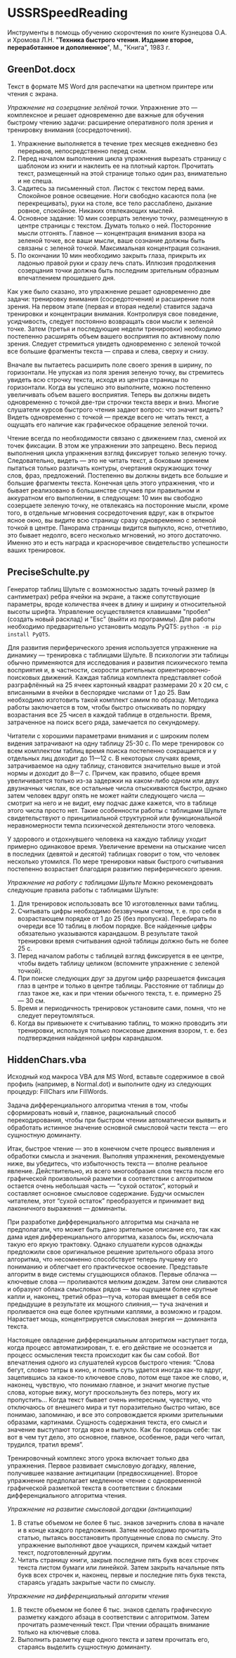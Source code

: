 # USSRSpeedReading
Инструменты в помощь обучению скорочтения по книге Кузнецова О.А. и Хромова Л.Н. "**Техника быстрого чтения. Издание второе, переработанное и дополненное**", М., "Книга", 1983 г.

## GreenDot.docx
Текст в формате MS Word для распечатки на цветном принтере или чтения с экрана.

_Упражнение на созерцание зелёной точки._
Упражнение это — комплексное и решает одновременно две важные для обучения быстрому чтению задачи: расширение оперативного поля зрения и тренировку внимания (сосредоточения).
1. Упражнение выполняется в течение трех месяцев ежедневно без перерывов, непосредственно перед сном.
2. Перед началом выполнения цикла упражнения вырезать страницу с шаблоном из книги и наклеить ее на плотный картон. Прочитать текст, размещенный на этой странице только один раз, внимательно и не спеша.
3. Садитесь за письменный стол. Листок с текстом перед вами. Спокойное ровное освещение. Ноги свободно касаются пола (не перекрещивать), руки на столе, все тело расслаблено, дыхание ровное, спокойное. Никаких отвлекающих мыслей.
4. Основное задание: 10 мин созерцать зеленую точку, размещенную в центре страницы с текстом. Думать только о ней. Посторонние мысли отгонять. Главное — концентрация внимания взора на зеленой точке, все ваши мысли, ваше сознание должны быть связаны с зеленой точкой. Максимальная концентрация сознания.
5. По окончании 10 мин необходимо закрыть глаза, прикрыть их ладонью правой руки и сразу лечь спать. Иллюзия продолжения созерцания точки должна быть последним зрительным образным впечатлением прошедшего дня.

Как уже было сказано, это упражнение решает одновременно две задачи: тренировку внимания (сосредоточения) и расширение поля зрения. На первом этапе (первая и вторая недели) ставится задача тренировки и концентрации внимания. Контролируя свое поведение, усидчивость, следует постоянно возвращать свои мысли к зеленой точке. Затем (третья и последующие недели тренировки) необходимо постепенно расширять объем вашего восприятия по активному полю зрения. Следует стремиться увидеть одновременно с зеленой точкой все большие фрагменты текста — справа и слева, сверху и снизу.

Вначале вы пытаетесь расширить поле своего зрения в ширину, по горизонтали. Не упуская из поля зрения зеленую точку, вы стремитесь увидеть всю строчку текста, исходя из центра страницы по горизонтали. Когда вы успешно это выполните, можно постепенно увеличивать объем вашего восприятия. Теперь вы должны видеть одновременно с точкой две-три строчки текста вверх и вниз. Многие слушатели курсов быстрого чтения задают вопрос: что значит видеть? Видеть одновременно с точкой — прежде всего не читать текст, а ощущать его наличие как графическое обращение зеленой точки.

Чтение всегда по необходимости связано с движением глаз, сменой их точек фиксации. В этом же упражнении это запрещено. Весь период выполнения цикла упражнения взгляд фиксирует только зеленую точку. Следовательно, видеть — это не читать текст, а боковым зрением пытаться только различать контуры, очертания окружающих точку слов, фраз, предложений. Постепенно вы должны видеть все большие и большие фрагменты текста. Конечная цель этого упражнения, что и бывает реализовано в большинстве случаев при правильном и аккуратном его выполнении, в следующем: 10 мин вы свободно созерцаете зеленую точку, не отвлекаясь на посторонние мысли, кроме того, в отдельные мгновения сосредоточения вдруг, как в открытое ясное окно, вы видите всю страницу сразу одновременно с зеленой точкой в центре. Панорама страницы видится выпукло, ясно, отчетливо, это бывает недолго, всего несколько мгновений, но этого достаточно. Именно это и есть награда и красноречивое свидетельство успешности ваших тренировок.

## PreciseSchulte.py
Генератор таблиц Шульте с возможностью задать точный размер (в сантиметрах) ребра ячейки на экране, а также сопутствующие параметры, вроде количества ячеек в длину и ширину и относительной высоты шрифта. Управление осуществляется клавишами "пробел" (создать новый расклад) и "Esc" (выйти из программы). Для работы необходимо предварительно установить модуль PyQT5: `python -m pip install PyQT5`.

Для развития периферического зрения используется упражнение на динамику — тренировка с таблицами Шульте. В психологии эти таблицы обычно применяются для исследования и развития психического темпа восприятия и, в частности, скорости зрительных ориентировочно-поисковых движений. Каждая таблица комплекта представляет собой разграфлённый на 25 ячеек картонный квадрат размерами 20 х 20 см, с вписанными в ячейки в беспорядке числами от 1 до 25. Вам необходимо изготовить такой комплект самим по образцу. Методика работы заключается в том, чтобы быстро отыскивать по порядку возрастания все 25 чисел в каждой таблице в отдельности. Время, затраченное на поиск всего ряда, замечается по секундомеру.

Читатели с хорошими параметрами внимания и с широким полем видения затрачивают на одну таблицу 25-30 с. По мере тренировок со всем комплектом таблиц время поиска постепенно сокращается и у отдельных лиц доходит до 11—12 с. В некоторых случаях время, затрачиваемое на одну таблицу, становится значительно выше и этой нормы и доходит до 8—7 с. Причем, как правило, общее время увеличивается только из-за задержки на каком-либо одном или двух двузначных числах, все остальные числа отыскиваются быстро, однако затем человек вдруг опять не может найти следующего числа — смотрит на него и не видит, ему подчас даже кажется, что в таблице этого числа просто нет. Такие особенности работы с таблицами Шульте свидетельствуют о принципиальной структурной или функциональной неравномерности темпа психической деятельности этого человека.

У здорового и отдохнувшего человека на каждую таблицу уходит примерно одинаковое время. Увеличение времени на отыскание чисел в последних (девятой и десятой) таблицах говорит о том, что человек несколько утомился. По мере тренировки навык быстрого считывания постепенно возрастает благодаря развитию периферического зрения.

_Упражнение на работу с таблицами Шульте_
Можно рекомендовать следующие правила работы с таблицами Шульте:
1. Для тренировок использовать все 10 изготовленных вами таблиц.
2. Считывать цифры необходимо беззвучным счетом, т. е. про себя в возрастающем порядке от 1 до 25 (без пропуска). Перебирать по очереди все 10 таблиц в любом порядке. Все найденные цифры обязательно указываются карандашом. В результате такой тренировки время считывания одной таблицы должно быть не более 25 с.
3. Перед началом работы с таблицей взгляд фиксируется в ее центре, чтобы видеть таблицу целиком (вспомните упражнение с зеленой точкой).
4. При поиске следующих друг за другом цифр разрешается фиксация глаз в центре и только в центре таблицы. Расстояние от таблицы до глаз такое же, как и при чтении обычного текста, т. е. примерно 25 — 30 см.
5. Время и периодичность тренировок установите сами, помня, что не следует переутомляться.
6. Когда вы привыкнете к считыванию таблиц, то можно проводить эти тренировки, используя только поисковые движения взором, т. е. без подтверждения найденной цифры карандашом.

## HiddenChars.vba
Исходный код макроса VBA для MS Word, вставьте содержимое в свой профиль (например, в Normal.dot) и выполните одну из следующих процедур: FillChars или FillWords.

Задача дифференциального алгоритма чтения в том, чтобы сформировать новый и, главное, рациональный способ перекодирования, чтобы при быстром чтении автоматически выявить и обработать истинное значение основной смысловой части текста — его сущностную доминанту.

Итак, быстрое чтение — это в конечном счете процесс выявления и обработки смысла и значения. Выполняя упражнения, рекомендуемые ниже, вы убедитесь, что избыточность текста — вполне реальное явление. Действительно, из всего многообразия слов текста после его графической произвольной разметки в соответствии с алгоритмом остается очень небольшая часть — “сухой остаток”, который и составляет основное смысловое содержание. Будучи осмыслен читателем, этот “сухой остаток” преобразуется и принимает вид лаконичного выражения — доминанты.

При разработке дифференциального алгоритма мы сначала не предполагали, что может быть дано зрительное описание его, так как дама идея дифференциального алгоритма, казалось бы, исключала такую его яркую трактовку. Однако слушатели курсов однажды предложили свое оригинальное решение зрительного образа этого алгоритма, что несомненно способствует теперь лучшему его пониманию и облегчает его практическое освоение. Представьте алгоритм в виде системы сгущающихся облаков. Первые облачка — ключевые слова — проливаются мелким дождем. Затем они сливаются и образуют облака смысловых рядов — мы ощущаем более крупные капли и, наконец, третий образ—туча, которая вмещает в себя все предыдущие в результате их мощного слияния,— туча значения и проливается она еще более крупными каплями, а возможно и градом. Нарастает мощь, концентрируется смысловая энергия — доминанта текста.

Настоящее овладение дифференциальным алгоритмом наступает тогда, когда процесс автоматизирован, т. е. его действие не осознается и процесс осмысления текста происходит как бы сам собой. Вот впечатления одного из слушателей курсов быстрого чтения: “Слова бегут, словно титры в кино, и понять суть удается иногда как-то вдруг, зацепившись за какое-то ключевое слово, потом еще такое же слово, и, наконец, чувствую, что понимаю главное, и значит многие пустые слова, которые вижу, могут проскользнуть без потерь, могу их пропустить... Когда текст бывает очень интересным, чувствую, что отключаюсь от внешнего мира и тут поразительно быстро читаю, все понимаю, запоминаю, и все это сопровождается яркими зрительными образами, картинами. Сущность содержания текста, его смысл и значение выступают тогда ярко и выпукло. Как бы говоришь себе: так вот в чем тут дело, это основное, главное, особенное, ради чего читал, трудился, тратил время”.

Тренировочный комплекс этого урока включает только два упражнения. Первое развивает смысловую догадку, явление, получившее название антиципации (предвосхищение). Второе упражнение предполагает медленное чтение с одновременной графической разметкой текста в соответствии с блоками дифференциального алгоритма чтения.

_Упражнение на развитие смысловой догадки (антиципации)_
1. В статье объемом не более 6 тыс. знаков зачернить слова в начале и в конце каждого предложения. Затем необходимо прочитать статью, пытаясь восстановить пропущенные слова по смыслу. Это упражнение выполняют двое учащихся, причем каждый читает текст, подготовленный другим.
2. Читать страницу книги, закрыв последние пять букв всех строчек текста листом бумаги или линейкой. Затем закрыть начальные пять букв всех строчек и, наконец, первые и последние пять букв текста, стараясь угадать закрытые части по смыслу.

_Упражнение на дифференциальный алгоритм чтения_
1. В тексте объемом не более 6 тыс. знаков сделать графическую разметку каждого абзаца в соответствии с алгоритмом. Затем прочитать размеченный текст. При чтении обращать внимание только на ключевые слова.
2. Выполнить разметку еще одного текста и затем прочитать его, стараясь выделить сущностную доминанту.
